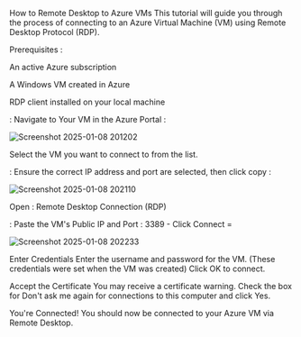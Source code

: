 How to Remote Desktop to Azure VMs
This tutorial will guide you through the process of connecting to an Azure Virtual Machine (VM) using Remote Desktop Protocol (RDP).

Prerequisites :

An active Azure subscription

A Windows VM created in Azure

RDP client installed on your local machine

: Navigate to Your VM in the Azure Portal :

![Screenshot 2025-01-08 201202](https://github.com/user-attachments/assets/33429a58-bb90-4341-b41e-76465d5e3380)

Select the VM you want to connect to from the list.

: Ensure the correct IP address and port are selected, then click copy :

![Screenshot 2025-01-08 202110](https://github.com/user-attachments/assets/32143f75-736a-4ecc-af07-23345548e0db)

Open : Remote Desktop Connection (RDP)

: Paste the VM's Public IP and Port : 3389 - Click Connect =

![Screenshot 2025-01-08 202233](https://github.com/user-attachments/assets/b6694e5e-a4af-4918-91e9-888402adc25b)


Enter Credentials
Enter the username and password for the VM. (These credentials were set when the VM was created)
Click OK to connect.

Accept the Certificate
You may receive a certificate warning. Check the box for Don't ask me again for connections to this computer and click Yes.

You're Connected!
You should now be connected to your Azure VM via Remote Desktop.
